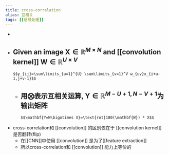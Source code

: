 ```yaml
---
title: cross-correlation
alias: 互相关
tags: [[信号处理]]
---
```


-
- Given an image $\mathbf{X}\in \mathbb{R}^{M\times N}$ and [[convolution kernel]] $\mathbf{W}\in\mathbb{R}^{U\times V}$
    -
      $$y_{ij}=\sum\limits_{u=1}^{U} \sum\limits_{v=1}^V w_{uv}x_{i+u-1,j+v-1}$$
    - 用$\bigotimes$表示互相关运算, $\mathbf{Y}\in{\mathbb{R}^{M-U+1, N-V+1}}$为输出矩阵
        -
          $$\mathbf{Y=W\bigotimes X}=\text{rot}180(\mathbf{W}) * X$$
- cross-correlation和 [[convolution]] 的区别仅在于 [[convolution kernel]] 是否翻转(flip)
    - 在[[CNN]]中使用 [[convolution]] 是为了[[feature extraction]]
    - 所以cross-correlation和 [[convolution]] 能力上等价的